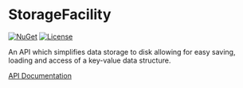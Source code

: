 # StorageFacility
[![NuGet](https://img.shields.io/nuget/v/StorageFacility?color=%2327ae60)](https://www.nuget.org/packages/StorageFacility/)
[![License](https://img.shields.io/github/license/Zintom/StorageFacility)](https://github.com/Zintom/StorageFacility/blob/master/LICENSE)

An API which simplifies data storage to disk allowing for easy saving, loading and access of a key-value data structure.

[API Documentation](https://zintom.github.io/StorageFacility/api/)
